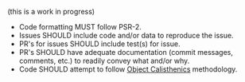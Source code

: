 (this is a work in progress)

- Code formatting MUST follow PSR-2.
- Issues SHOULD include code and/or data to reproduce the issue.
- PR's for issues SHOULD include test(s) for issue.
- PR's SHOULD have adequate documentation (commit messages, comments, etc.) to readily convey what and/or why.  
- Code SHOULD attempt to follow [Object Calisthenics](http://www.xpteam.com/jeff/writings/objectcalisthenics.rtf) methodology.
